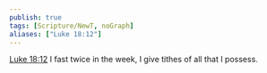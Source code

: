 ```yaml
---
publish: true
tags: [Scripture/NewT, noGraph]
aliases: ["Luke 18:12"]
---
```

[Luke 18:12](https://churchofjesuschrist.org/study/scriptures/nt/luke/18?lang=eng&id=p12#p12) I fast twice in the week, I give tithes of all that I possess.
